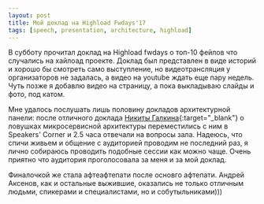 ```yaml
---
layout: post
title: Мой доклад на Highload Fwdays'17
tags: [speech, presentation, architecture, highload]
---
```


В субботу прочитал доклад на Highload fwdays о топ-10 фейлов что случались на хайлоад проекте.
Доклад был представлен в виде историй и хорошо бы смотреть само выступление, но видеотрансляция у
организаторов не задалась, а видео на youtube
ждать еще пару недель. Чуть позже я добавлю видео на страницу, а пока выкладываю слайды и фото,
под катом.

Мне удалось послушать лишь половину докладов архитектурной панели: после отличного доклада
[Никиты Галкина](https://www.facebook.com/nikita.galkin){:target="_blank"} о ловушках микросервисной архитектуры
переместились с ним в Speakers' Corner и 2.5 часа отвечали на вопросы зала. Надеюсь, что спичи
живьем и общение с аудиторией проводим не последний раз, я лично собираюсь проводить подобные
сессии как можно чаще. Очень приятно что аудитория проголосовала за меня и за мой доклад.


Финалочкой же стала афтеафтепати после основго афтепати. Андрей Аксенов, как и остальные
выжившие, оказались не только отличным людьми, спикерами и специалистами, но и собутыльниками)))


